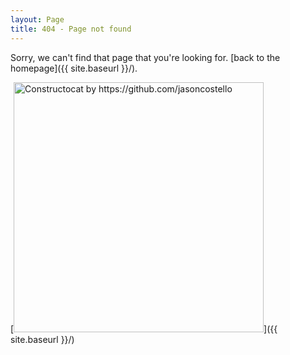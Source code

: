 ```yaml
---
layout: Page
title: 404 - Page not found
---
```


Sorry, we can't find that page that you're looking for. [back to the homepage]({{ site.baseurl }}/).

[<img src="{{ site.baseurl }}/images/404.jpg" alt="Constructocat by https://github.com/jasoncostello" style="width: 400px;"/>]({{ site.baseurl }}/)
